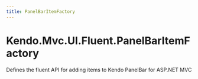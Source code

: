 ```yaml
---
title: PanelBarItemFactory
---
```


# Kendo.Mvc.UI.Fluent.PanelBarItemFactory

Defines the fluent API for adding items to Kendo PanelBar for ASP.NET MVC